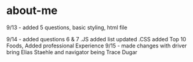 # about-me

9/13 - added 5 questions, basic styling, html file

9/14 - 
  added questions 6 & 7 .JS
  added list updated  .CSS
  added Top 10  Foods,
  Added professional Experience
9/15 -
  made changes with driver bring Elias Staehle and navigator being Trace Dugar
  
